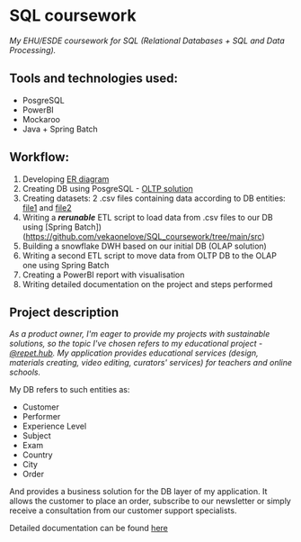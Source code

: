 # SQL coursework
_My EHU/ESDE coursework for SQL (Relational Databases + SQL and Data Processing)._

## **Tools and technologies used**:
- PosgreSQL
- PowerBI
- Mockaroo
- Java + Spring Batch

## **Workflow**:
1) Developing [ER diagram](https://github.com/vekaonelove/SQL_coursework/blob/main/ER%20diagram.jpg)
2) Creating DB using PosgreSQL - [OLTP solution](https://github.com/vekaonelove/SQL_coursework/blob/main/OLTP%20solution)
3) Creating datasets: 2 .csv files containing data according to DB entities: [file1](https://github.com/vekaonelove/SQL_coursework/blob/main/file1.csv) and [file2](https://github.com/vekaonelove/SQL_coursework/blob/main/file2.csv)
4) Writing a _**rerunable**_ ETL script to load data from .csv files to our DB using [Spring Batch])(https://github.com/vekaonelove/SQL_coursework/tree/main/src)
5) Building a snowflake DWH based on our initial DB (OLAP solution)
6) Writing a second ETL script to move data from OLTP DB to the OLAP one using Spring Batch
7) Creating a PowerBI report with visualisation
8) Writing detailed documentation on the project and steps performed

## **Project description**
_As a product owner, I'm eager to provide my projects with sustainable solutions, so the topic I've chosen refers to my educational project - [@repet.hub](https://apple-booklet-260.notion.site/repet-hub-677bfcdbbe8e43c58f4860865c497915).
My application provides educational services (design, materials creating, video editing, curators' services) for teachers and online schools._

My DB refers to such entities as: 
- Customer
- Performer
- Experience Level
- Subject
- Exam
- Country
- City
- Order

And provides a business solution for the DB layer of my application.
It allows the customer to place an order, subscribe to our newsletter or simply receive a consultation from our customer support specialists.

Detailed documentation can be found [here]()
